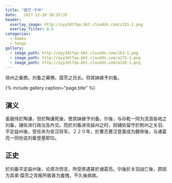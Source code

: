 ```yaml
---
title: "糜竺·子仲"
date:   2017-12-10 10:35:35
header:
  overlay_image: http://oyy3dtfqo.bkt.clouddn.com/s321-1.png
  overlay_filter: 0.5
categories:
  - Games
  - Sango
gallery:
  - image_path: http://oyy3dtfqo.bkt.clouddn.com/163-1.png
  - image_path: http://oyy3dtfqo.bkt.clouddn.com/a172-1.png
  - image_path: http://oyy3dtfqo.bkt.clouddn.com/a126-1.png
---
```


徐州之豪商。刘备之幕僚。糜芳之兄长。将其妹嫁予刘备。

{% include gallery caption="page.title" %}

## 演义

虽服侍於陶谦，但於陶谦死後，使其妹嫁予刘备。尔後，与孙乾一同为流浪各地之刘备，辅佐进行政治及外交。而於刘备进攻益州之时，则辅佐留守於荆州之关羽、平定益州後，受任命为安汉将军。２２０年，於曹丕篡汉登基成为魏帝後，与诸葛亮一同劝说刘备登基即位。

## 正史

於刘备平定益州後，论席次而言，所受厚遇甚於诸葛亮。尔後於关羽战亡後，原因为其弟·糜芳之背叛所致甚为羞愧，不久後病故。